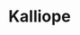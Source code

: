 ---
layout: posts_by_category
categories: kalliope
title: Kalliope
permalink: /category/kalliope
---